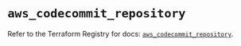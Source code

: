 # `aws_codecommit_repository`

Refer to the Terraform Registry for docs: [`aws_codecommit_repository`](https://registry.terraform.io/providers/hashicorp/aws/5.61.0/docs/resources/codecommit_repository).
